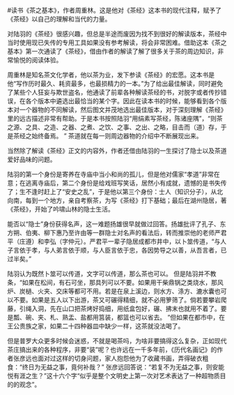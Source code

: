 #读书《茶之基本》，作者周重林。这是他对《茶经》这本书的现代注释，赋予了《茶经》以自己的理解和当代的力量。

对陆羽的《茶经》很感兴趣，但总是半途而废因为找不到很好的解读版本，茶经中当时使用现已失传的专用工具如果没有参考解读，将会非常困难。借助这本《茶之基本》第一次通读了《茶经》，借由作者的解读了解了很多关于茶的周边知识，非常愉悦的阅读体验。

周重林是知名茶文化学者，他以茶为业，发下参读《茶经》的宏愿。这本书是他“写作历时最久、耗资最多，也最损精力的一本。”为了给出最佳解读，同时避免了某些个人狂妄与欺世盗名，他通读了前辈各种解读茶经的书，对脱字或者传抄错误，在各个版本中遴选出最恰当的某个字。因此在读本书的时候，能够看到各个版本对一个器物的不同解读，然后图文并茂地选出最佳版本，对于深刻理解《茶经》里的远古描述非常有帮助。于是本书按照陆羽“用绢素写茶经，陈诸座隅”，“则茶之源、之具、之造、之器、之煮、之饮、之事、之出、之略，目击而（道）存，于是茶经之始终备焉。 ” 茶道就在每一则周边器物的介绍中不断展现出来。

当然除了解读《茶经》正文的内容外，作者还借由陆羽的一生探讨了隐士以及茶道爱好品味的问题。

陆羽的第一个身份是寄养在寺庙中当小和尚的孤儿，但是他对儒家“孝道”非常在意；在逃离寺庙后，第二个身份是给戏班写笑话，居然小有成就，遗憾的是书失传了；生不逢时赶上了“安史之乱”，于是他以第三个身份：士人（知识分子），从北向南，每到一个地方，亲自考察茶，为写《茶经》打下基础；最后在湖州隐居，著《茶经》，开始了吟啸山林的隐士生活。

能否以“隐士”身份获得名声，这一难题扬雄很早就做过回答。扬雄批评了孔子、东方朔、伯夷、柳下惠乃至许由等一群隐士对名声的看法后，转而推崇他的老师严君平（庄遵）和李弘（字仲元）。严君平一辈子隐居成都市井中，以卜筮传道，“与人子言依于孝，与人弟言依于顺，与人臣言依于忠，各因势导之以善，从吾言者，已过半矣。”

陆羽认为既然卜筮可以传道，文字可以传道，那么茶也可以。 但是陆羽并不教条，“如果在松间，有石可坐，那具列可以不要。如果用干柴鼎锅之类烧水，那风炉、炭檛、火夹、交床等都可不用。若是在泉上溪边，则水方、涤方、漉水囊也可以不要。如果是五人以下出游，茶又可碾得精细，就不必用箩筛了。倘若要攀岩爬藤，引绳入洞，先在山口把茶烤好捣细，用纸盒包好，碾、拂末也就用不着了。要是瓢、碗、夹、札、熟盂、盐都用筥装，都篮也可以省去。 ”但如果在都市中，在王公贵族之家，如果二十四种器皿中缺少一样，这茶就没法喝了。

但是普罗大众更多时候会迷惑，不就是喝茶吗，为啥非要搞得这么复杂，正如现代茶庄搞出来的各种程序，非要“装”呢？也许远在一千多年前，《历代名画记》的作者张彦远也面对过这样的切身问题，家人抱怨他为了收藏书画，弄得破衣粗食：“终日为无益之事，竟何补哉？” 张彦远回答说：“若复不为无益之事，则安能悦有涯之生？”这十六个字“似乎是整个文明史上第一次对艺术表达了一种超物质目的的观念”。